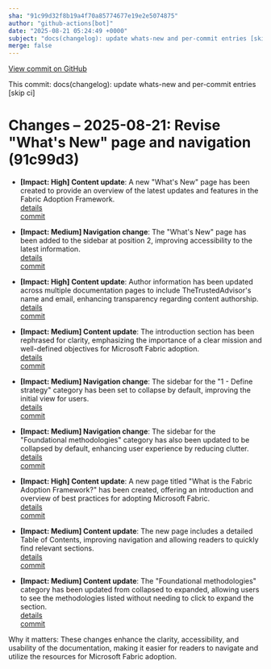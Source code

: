 ```yaml
---
sha: "91c99d32f8b19a4f70a85774677e19e2e5074875"
author: "github-actions[bot]"
date: "2025-08-21 05:24:49 +0000"
subject: "docs(changelog): update whats-new and per-commit entries [skip ci]"
merge: false
---
```


[View commit on GitHub](https://github.com/TheTrustedAdvisor/FabricAdoptionFramework/commit/91c99d32f8b19a4f70a85774677e19e2e5074875)

This commit: docs(changelog): update whats-new and per-commit entries [skip ci]

# Changes – 2025-08-21: Revise "What's New" page and navigation (91c99d3)

- **[Impact: High] Content update**: A new "What's New" page has been created to provide an overview of the latest updates and features in the Fabric Adoption Framework.  
   [details](/docs/about/changes/2025-08-20-40b1721aa514792ca9608a856aafa0dc3c5730a5)  
   [commit](https://github.com/TheTrustedAdvisor/FabricAdoptionFramework/commit/40b1721aa514792ca9608a856aafa0dc3c5730a5)  

- **[Impact: Medium] Navigation change**: The "What's New" page has been added to the sidebar at position 2, improving accessibility to the latest information.  
   [details](/docs/about/changes/2025-08-20-40b1721aa514792ca9608a856aafa0dc3c5730a5)  
   [commit](https://github.com/TheTrustedAdvisor/FabricAdoptionFramework/commit/40b1721aa514792ca9608a856aafa0dc3c5730a5)  

- **[Impact: High] Content update**: Author information has been updated across multiple documentation pages to include TheTrustedAdvisor's name and email, enhancing transparency regarding content authorship.  
   [details](/docs/about/changes/2025-08-20-40b1721aa514792ca9608a856aafa0dc3c5730a5)  
   [commit](https://github.com/TheTrustedAdvisor/FabricAdoptionFramework/commit/40b1721aa514792ca9608a856aafa0dc3c5730a5)  

- **[Impact: Medium] Content update**: The introduction section has been rephrased for clarity, emphasizing the importance of a clear mission and well-defined objectives for Microsoft Fabric adoption.  
   [details](/docs/about/changes/2025-08-20-40b1721aa514792ca9608a856aafa0dc3c5730a5)  
   [commit](https://github.com/TheTrustedAdvisor/FabricAdoptionFramework/commit/40b1721aa514792ca9608a856aafa0dc3c5730a5)  

- **[Impact: Medium] Navigation change**: The sidebar for the "1 - Define strategy" category has been set to collapse by default, improving the initial view for users.  
   [details](/docs/about/changes/2025-08-20-40b1721aa514792ca9608a856aafa0dc3c5730a5)  
   [commit](https://github.com/TheTrustedAdvisor/FabricAdoptionFramework/commit/40b1721aa514792ca9608a856aafa0dc3c5730a5)  

- **[Impact: Medium] Navigation change**: The sidebar for the "Foundational methodologies" category has also been updated to be collapsed by default, enhancing user experience by reducing clutter.  
   [details](/docs/about/changes/2025-08-20-40b1721aa514792ca9608a856aafa0dc3c5730a5)  
   [commit](https://github.com/TheTrustedAdvisor/FabricAdoptionFramework/commit/40b1721aa514792ca9608a856aafa0dc3c5730a5)  

- **[Impact: High] Content update**: A new page titled "What is the Fabric Adoption Framework?" has been created, offering an introduction and overview of best practices for adopting Microsoft Fabric.  
   [details](/docs/about/changes/2025-08-20-40b1721aa514792ca9608a856aafa0dc3c5730a5)  
   [commit](https://github.com/TheTrustedAdvisor/FabricAdoptionFramework/commit/40b1721aa514792ca9608a856aafa0dc3c5730a5)  

- **[Impact: Medium] Content update**: The new page includes a detailed Table of Contents, improving navigation and allowing readers to quickly find relevant sections.  
   [details](/docs/about/changes/2025-08-20-40b1721aa514792ca9608a856aafa0dc3c5730a5)  
   [commit](https://github.com/TheTrustedAdvisor/FabricAdoptionFramework/commit/40b1721aa514792ca9608a856aafa0dc3c5730a5)  

- **[Impact: Medium] Content update**: The "Foundational methodologies" category has been updated from collapsed to expanded, allowing users to see the methodologies listed without needing to click to expand the section.  
   [details](/docs/about/changes/2025-08-20-40b1721aa514792ca9608a856aafa0dc3c5730a5)  
   [commit](https://github.com/TheTrustedAdvisor/FabricAdoptionFramework/commit/40b1721aa514792ca9608a856aafa0dc3c5730a5)  

Why it matters: These changes enhance the clarity, accessibility, and usability of the documentation, making it easier for readers to navigate and utilize the resources for Microsoft Fabric adoption.
